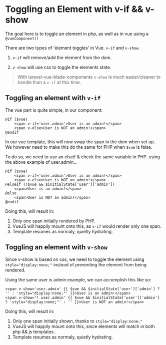 # Toggling an Element with v-if && v-show

The goal here is to toggle an element in php, as well as in vue using a `@vueComponent()`

There are two types of 'element toggles' in Vue. `v-if` and `v-show`.

1. `v-if` will remove/add the element from the dom.

2. `v-show` will use css to toggle the elements state.

> With laravel-vue-blade-components `v-show` is much easier/cleaner to handle than a `v-if` at this time.



## Toggling an element with `v-if`

The vue part is quite simple, in our component:

```blade
@if ($vue)
	<span v-if='user.admin'>User is an admin!</span>
	<span v-else>User is NOT an admin!</span>
@endif
```

In our vue template, this will now swap the span in the dom when set up. We however need to make this do the same for PHP when `$vue` is false.

To do so, we need to use an elseif & check the same variable in PHP. using the above example of user.admin...


```blade
@if ($vue)
	<span v-if='user.admin'>User is an admin!</span>
	<span v-else>User is NOT an admin!</span>
@elseif (!$vue && $initialState['user']['admin'])
	<span>User is an admin!</span>
@else
	<span>User is NOT an admin!</span>
@endif
```

Doing this, will result in:

1. Only one span initially rendered by PHP.
2. VueJS will happily mount onto this, as `v-if` would render only one span.
3. Template resumes as normaly, quietly hydrating.


## Toggling an element with `v-show`

Since v-show is based on css, we need to toggle the element using `style="display:none;"` instead of preventing the element from being rendered.

Using the same user is admin example, we can accomplish this like so:

```blade
<span v-show='user.admin' {{ $vue && $initialState['user']['admin'] ? '' : 'style="display:none;"' }}>User is an admin!</span>
<span v-show='! user.admin' {{ $vue && $initialState['user']['admin'] ? 'style="display:none;"' : '' }}>User is NOT an admin!</span>
```

Doing this, will result in:

1. Only one span initially shown, thanks to `style="display:none;"`
2. VueJS will happily mount onto this, since elements will match in both php && js templates.
3. Template resumes as normaly, quietly hydrating.
